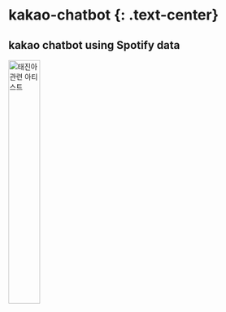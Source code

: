 # kakao-chatbot {: .text-center}
kakao chatbot using Spotify data
---------------
<img src="/assets/tae_related.gif" width="35%" title="태진아 관련 아티스트" alt="태진아 관련 아티스트"></img>
